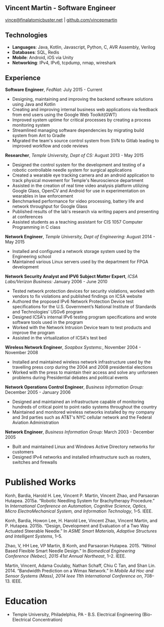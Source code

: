 Vincent Martin - Software Engineer 
---------------
vince@finalatomicbuster.net | [github.com/vincepmartin](http://github.com/vincepmartin)

Technologies
---------------
* **Languages**: Java, Kotlin, Javascript, Python, C, AVR Assembly, Verilog
* **Databases**: SQL, Redis
* **Mobile**: Android, iOS via Unity
* **Networking**: IPv4, IPv6, tcpdump, nmap, wireshark

Experience
----------
**Software Engineer**, *FedNat:* July 2015 - Current
* Designing, maintaining and improving the backend software solutions using Java and Kotlin
* Creating and improving internal business web applications via feedback from end users using the Google Web Toolkit(GWT)
* Improved system uptime for critical processes by creating a process monitoring system
* Streamlined managing software dependencies by migrating build system from Ant to Gradle
* Migrated the team's source control system from SVN to Gitlab leading to improved workflow and code reviews

**Researcher**, *Temple University, Dept of CS:* August 2013 - May 2015
* Designed the control system for the development and testing of a robotic controllable needle system for surgical applications
* Created a wearable eye tracking camera and an android application to track physical movement for Temple's Neuroscience department
* Assisted in the creation of real time video analysis platform utilizing Google Glass, OpenCV and Android for use in experimentation on wearables in law enforcement
* Benchmarked performance for video processing, battery life and network throughput for Google Glass
* Published results of the lab's research via writing papers and presenting at conferences
* Assisted students as a teaching assistant for CIS 1057 Computer Programming in C class

**Network Engineer**, *Temple University, Dept of Engineering:* August 2014 - May 2015
* Installed and configured a network storage system used by the Engineering school
* Maintained various Linux servers used by the department for FPGA development

**Network Security Analyst and IPV6 Subject Matter Expert**, *ICSA Labs/Verizon Business:* January 2006 - June 2010
* Tested network protection devices for security violations, worked with vendors to fix violations and published findings on ICSA website
* Authored the proposed IPv6 Network Protection Device test specifications for the U.S. Government’s National Institute of Standards and Technologies’ USGv6 program
* Designed ICSA's internal IPv6 testing program specifications and wrote software tools used in the program
* Worked with the Network Intrusion Device team to test products and improve the program 
* Assisted in the virtualization of ICSA's test bed

**Wireless Network Engineer**, *Soapbox Systems:*, November 2004 - November 2008
* Installed and maintained wireless network infrastructure used by the travelling press corp during the 2004 and 2008 presidential elections
* Worked with the press to maintain their access and solve any unforseen problems during Presidential debates and political events

**Network Operations Control Engineer**, *Business Information Group:* December 2005 - January 2006
* Designed and maintained an infrastructure capable of monitoring hundreds of critical point to point radio systems throughout the country
* Maintained and monitored wireless networks installed by my company and 3rd parties such as AT&T's NYC cellular network and the Federal Aviation Administration

**Network Engineer**, *Business Information Group:* March 2003 - December 2005
* Built and maintained Linux and Windows Active Directory networks for customers
* Designed IPv4 networks and installed infrastructure such as routers, switches and firewalls

Published Works
=========
Konh, Bardia, Harold H. Lee, Vincent P. Martin, Vincent Zhao, and Parsaoran Hutapea. 2015a. “Robotic Needling System for Brachytherapy Procedure.” In _International Conference on Automation, Cognitive Science, Optics, Micro ElectroMechanical System, and Information Technology_, 1–5\. IEEE.

Konh, Bardia, Howon Lee, H. Harold Lee, Vincent Zhao, Vincent Martin, and P. Hutapea. 2015b. “Design, Development and Evaluation of a Two Way Actuated Steerable Needle.” In _ASME Smart Materials, Adaptive Structures and Intelligent Systems_, 1–5.

Zhao, V, HH Lee, VP Martin, B Konh, and Parsaoran Hutapea. 2015\. “Nitinol Based Flexible Smart Needle Design.” In _Biomedical Engineering Conference (Nebec), 2015 41st Annual Northeast_, 1–2\. IEEE.

Martin, Vincent, Adama Coulaby, Nathan Schaff, Chiu C Tan, and Shan Lin. 2014\. “Bandwidth Prediction on a Wimax Network.” In _Mobile Ad Hoc and Sensor Systems (Mass), 2014 Ieee 11th International Conference on_, 708–13\. IEEE.

Education
=========
* Temple University, Philadelphia, PA - B.S. Electrical Engineering (Bio-Electrical Concentration)